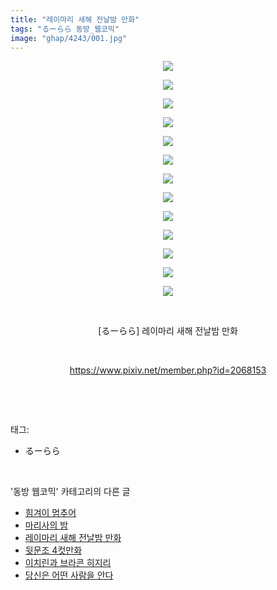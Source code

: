 ```yaml
---
title: "레이마리 새해 전날밤 만화"
tags: "るーらら 동방_웹코믹"
image: "ghap/4243/001.jpg"
---
```

<div class="article">
<p style="text-align: center; clear: none; float: none;"><img src="{{ site.nasurl }}/ghap/4243/001.jpg"/></p>
<p style="text-align: center; clear: none; float: none;"><img src="{{ site.nasurl }}/ghap/4243/002.jpg"/></p>
<p style="text-align: center; clear: none; float: none;"><img src="{{ site.nasurl }}/ghap/4243/003.jpg"/></p>
<p style="text-align: center; clear: none; float: none;"><img src="{{ site.nasurl }}/ghap/4243/004.jpg"/></p>
<p style="text-align: center; clear: none; float: none;"><img src="{{ site.nasurl }}/ghap/4243/005.jpg"/></p>
<p style="text-align: center; clear: none; float: none;"><img src="{{ site.nasurl }}/ghap/4243/006.jpg"/></p>
<p style="text-align: center; clear: none; float: none;"><img src="{{ site.nasurl }}/ghap/4243/007.jpg"/></p>
<p style="text-align: center; clear: none; float: none;"><img src="{{ site.nasurl }}/ghap/4243/008.jpg"/></p>
<p style="text-align: center; clear: none; float: none;"><img src="{{ site.nasurl }}/ghap/4243/009.jpg"/></p>
<p style="text-align: center; clear: none; float: none;"><img src="{{ site.nasurl }}/ghap/4243/010.jpg"/></p>
<p style="text-align: center; clear: none; float: none;"><img src="{{ site.nasurl }}/ghap/4243/011.jpg"/></p>
<p style="text-align: center; clear: none; float: none;"><img src="{{ site.nasurl }}/ghap/4243/012.jpg"/></p>
<p style="text-align: center; clear: none; float: none;"><img src="{{ site.nasurl }}/ghap/4243/013.jpg"/></p>
<p style="text-align: center; clear: none; float: none;"><br/></p>
<p style="text-align: center; clear: none; float: none;">[るーらら] 레이마리 새해 전날밤 만화</p>
<p style="text-align: center; clear: none; float: none;"><br/></p>
<p style="text-align: center; clear: none; float: none;"><a class="tx-link" href="https://www.pixiv.net/member.php?id=2068153" target="_blank">https://www.pixiv.net/member.php?id=2068153</a></p>
<p><br/></p>
</div><br/>
<div class="tagTrail">
<p>태그: </p>
<ul>
<li>るーらら</li>
</ul>
</div><br/>
<div class="another">
<p>'동방 웹코믹' 카테고리의 다른 글</p>
<ul>
<li><a href="/2018-03-31-ghap_4245">힘겨이 멈추어</a></li>
<li><a href="/2018-03-31-ghap_4244">마리사의 밤</a></li>
<li><a href="/2018-03-31-ghap_4243">레이마리 새해 전날밤 만화</a></li>
<li><a href="/2018-03-31-ghap_4242">뒷문조 4컷만화</a></li>
<li><a href="/2018-03-31-ghap_4241">이치린과 브라콘 히지리</a></li>
<li><a href="/2018-03-31-ghap_4240">당신은 어떤 사람을 안다</a></li>
</ul>
</div><br/>
<div class="cb_module cb_fluid">
<div class="cb_wrt cb_profile">
</div><!-- commentList close -->
</div><br/>
